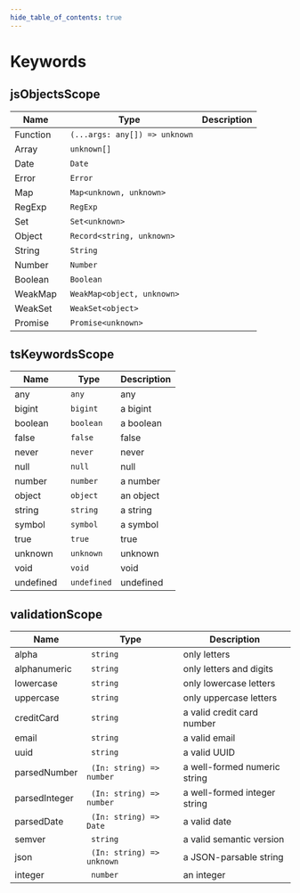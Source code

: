 ```yaml
---
hide_table_of_contents: true
---
```


# Keywords

## jsObjectsScope

| Name     | Type                                         | Description |
| -------- | -------------------------------------------- | ----------- |
| Function | <code> (...args: any[]) =&gt; unknown</code> |             |
| Array    | <code> unknown[]</code>                      |             |
| Date     | <code> Date</code>                           |             |
| Error    | <code> Error</code>                          |             |
| Map      | <code> Map&lt;unknown, unknown&gt;</code>    |             |
| RegExp   | <code> RegExp</code>                         |             |
| Set      | <code> Set&lt;unknown&gt;</code>             |             |
| Object   | <code> Record&lt;string, unknown&gt;</code>  |             |
| String   | <code> String</code>                         |             |
| Number   | <code> Number</code>                         |             |
| Boolean  | <code> Boolean</code>                        |             |
| WeakMap  | <code> WeakMap&lt;object, unknown&gt;</code> |             |
| WeakSet  | <code> WeakSet&lt;object&gt;</code>          |             |
| Promise  | <code> Promise&lt;unknown&gt;</code>         |             |

## tsKeywordsScope

| Name      | Type                    | Description |
| --------- | ----------------------- | ----------- |
| any       | <code> any</code>       | any         |
| bigint    | <code> bigint</code>    | a bigint    |
| boolean   | <code> boolean</code>   | a boolean   |
| false     | <code> false</code>     | false       |
| never     | <code> never</code>     | never       |
| null      | <code> null</code>      | null        |
| number    | <code> number</code>    | a number    |
| object    | <code> object</code>    | an object   |
| string    | <code> string</code>    | a string    |
| symbol    | <code> symbol</code>    | a symbol    |
| true      | <code> true</code>      | true        |
| unknown   | <code> unknown</code>   | unknown     |
| void      | <code> void</code>      | void        |
| undefined | <code> undefined</code> | undefined   |

## validationScope

| Name          | Type                                     | Description                  |
| ------------- | ---------------------------------------- | ---------------------------- |
| alpha         | <code> string</code>                     | only letters                 |
| alphanumeric  | <code> string</code>                     | only letters and digits      |
| lowercase     | <code> string</code>                     | only lowercase letters       |
| uppercase     | <code> string</code>                     | only uppercase letters       |
| creditCard    | <code> string</code>                     | a valid credit card number   |
| email         | <code> string</code>                     | a valid email                |
| uuid          | <code> string</code>                     | a valid UUID                 |
| parsedNumber  | <code> (In: string) =&gt; number</code>  | a well-formed numeric string |
| parsedInteger | <code> (In: string) =&gt; number</code>  | a well-formed integer string |
| parsedDate    | <code> (In: string) =&gt; Date</code>    | a valid date                 |
| semver        | <code> string</code>                     | a valid semantic version     |
| json          | <code> (In: string) =&gt; unknown</code> | a JSON-parsable string       |
| integer       | <code> number</code>                     | an integer                   |

